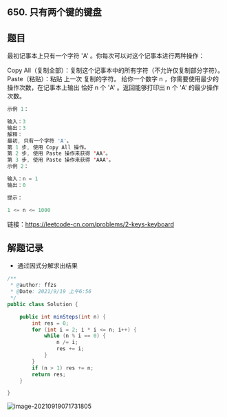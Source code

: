 ## 650. 只有两个键的键盘

## 题目

最初记事本上只有一个字符 'A' 。你每次可以对这个记事本进行两种操作：

Copy All（复制全部）：复制这个记事本中的所有字符（不允许仅复制部分字符）。
Paste（粘贴）：粘贴 上一次 复制的字符。
给你一个数字 n ，你需要使用最少的操作次数，在记事本上输出 恰好 n 个 'A' 。返回能够打印出 n 个 'A' 的最少操作次数。

```java
示例 1：

输入：3
输出：3
解释：
最初, 只有一个字符 'A'。
第 1 步, 使用 Copy All 操作。
第 2 步, 使用 Paste 操作来获得 'AA'。
第 3 步, 使用 Paste 操作来获得 'AAA'。
示例 2：

输入：n = 1
输出：0
```

```java
提示：

1 <= n <= 1000
```


链接：https://leetcode-cn.com/problems/2-keys-keyboard

## 解题记录

+ 通过因式分解求出结果

```java
/**
 * @author: ffzs
 * @Date: 2021/9/19 上午6:56
 */
public class Solution {

    public int minSteps(int n) {
        int res = 0;
        for (int i = 2; i * i <= n; i++) {
            while (n % i == 0) {
                n /= i;
                res += i;
            }
        }
        if (n > 1) res += n;
        return res;
    }

}
```

![image-20210919071731805](https://gitee.com/ffzs/picture_go/raw/master/img/image-20210919071731805.png)